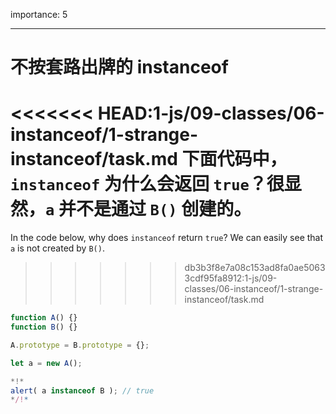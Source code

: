 importance: 5

---

# 不按套路出牌的 instanceof

<<<<<<< HEAD:1-js/09-classes/06-instanceof/1-strange-instanceof/task.md
下面代码中，`instanceof` 为什么会返回 `true`？很显然，`a` 并不是通过 `B()` 创建的。
=======
In the code below, why does `instanceof` return `true`? We can easily see that `a` is not created by `B()`.
>>>>>>> db3b3f8e7a08c153ad8fa0ae50633cdf95fa8912:1-js/09-classes/06-instanceof/1-strange-instanceof/task.md

```js run
function A() {}
function B() {}

A.prototype = B.prototype = {};

let a = new A();

*!*
alert( a instanceof B ); // true
*/!*
```
